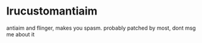 # Irucustomantiaim
antiaim and flinger, makes you spasm.
probably patched by most, dont msg me about it
